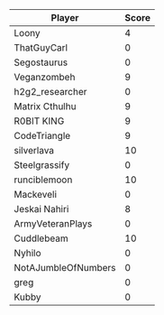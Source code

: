 | Player              | Score |
| ------------------- | ----- |
| Loony               | 4     |
| ThatGuyCarl         | 0     |
| Segostaurus         | 0     |
| Veganzombeh         | 9     |
| h2g2_researcher     | 0     |
| Matrix Cthulhu      | 9     |
| R0BIT KING          | 9     |
| CodeTriangle        | 9     |
| silverlava          | 10    |
| Steelgrassify       | 0     |
| runciblemoon        | 10    |
| Mackeveli           | 0     |
| Jeskai Nahiri       | 8     |
| ArmyVeteranPlays    | 0     |
| Cuddlebeam          | 10    |
| Nyhilo              | 0     |
| NotAJumbleOfNumbers | 0     |
| greg                | 0     |
| Kubby               | 0     |
